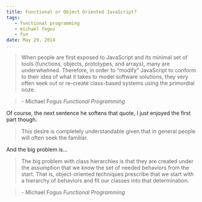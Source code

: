 ```yaml
---
title: Functional or Object Oriented JavaScript?
tags:
   - functional programming
   - michael fogus
   - fun
date: May 29, 2014
...
```


> When people are first exposed to JavaScript and its minimal set of tools (functions, objects, prototypes, and arrays), many are underwhelmed. Therefore, in order to “modify” JavaScript to conform to their idea of what it takes to model software solutions, they very often seek out or re-create class-based systems using the primordial ooze.

> \- Michael Fogus *Functional Programming*

Of course, the next sentence he softens that quote, I just enjoyed the first part though.

> This desire is completely understandable given that in general people will often seek the familiar.

And the big problem is...

> The big problem with class hierarchies is that they are created under the assumption that we know the set of needed behaviors from the start. That is, object-oriented techniques prescribe that we start with a hierarchy of behaviors and fit our classes into that determination.

> \- Michael Fogus *Functional Programming*
